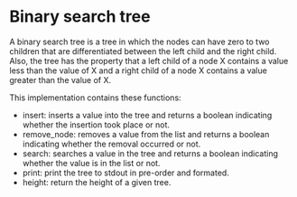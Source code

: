 # Binary search tree

A binary search tree is a tree in which the nodes can have zero to two children that are differentiated between the left child and the right child. Also, the tree has the property that a left child of a node X contains a value less than the value of X and a right child of a node X contains a value greater than the value of X.  

This implementation contains these functions:

- insert: inserts a value into the tree and returns a boolean indicating whether the insertion took place or not.
- remove_node: removes a value from the list and returns a boolean indicating whether the removal occurred or not.
- search: searches a value in the tree and returns a boolean indicating whether the value is in the list or not.
- print: print the tree to stdout in pre-order and formated.
- height: return the height of a given tree.
